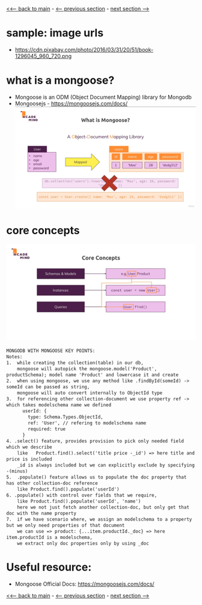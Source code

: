 [<<-- back to main](../../README.md) - [<-- previous section](../section%2012%20working%20with%20nosql%20and%20using%20mongodb/section12-notes.md) - [next section -->](../../README.md)

# sample: image urls
- https://cdn.pixabay.com/photo/2016/03/31/20/51/book-1296045_960_720.png

# what is a mongoose?
- Mongoose is an ODM (Object Document Mapping) library for Mongodb
- Mongoosejs - https://mongoosejs.com/docs/
![Alt text](what-is-a-mongoose.png)

# core concepts
![Alt text](core-concepts.png)

```
MONGODB WITH MONGOOSE KEY POINTS:
Notes:
1.  while creating the collection(table) in our db,
    mongoose will autopick the mongoose.model('Product', productSchema); model name 'Product' and lowercase it and create
2.  when using mongoose, we use any method like .findById(someId) -> someId can be passed as string,
    mongoose will auto convert internally to ObjectId type
3.  for referencing other collection-document we use property ref -> which takes modelschema name we defined
      userId: {
        type: Schema.Types.ObjectId,
        ref: 'User', // refering to modelschema name
        required: true
      }
4. .select() feature, provides provision to pick only needed field which we describe
    like   Product.find().select('title price -_id') => here title and price is included
    _id is always included but we can explicitly exclude by specifying -(minus)
5.  .populate() feature allows us to populate the doc property that has other collection-doc reference
    like Product.find().populate('userId')
6. .populate() with control over fields that we require,
    like Product.find().populate('userId', 'name')
    here we not just fetch another collection-doc, but only get that doc with the name property
7.  if we have scenario where, we assign an modelschema to a property but we only need properties of that document
    we can use => product: {...item.productId._doc} => here item.productId is a modelschema,
    we extract only doc properties only by using _doc
```

# Useful resource:
- Mongoose Official Docs: https://mongoosejs.com/docs/

[<<-- back to main](../../README.md) - [<-- previous section](../section%2012%20working%20with%20nosql%20and%20using%20mongodb/section12-notes.md) - [next section -->](../../README.md)
